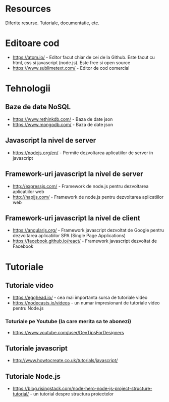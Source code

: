 # Resources
Diferite resurse. Tutoriale, documentatie, etc.

# Editoare cod
* https://atom.io/ - Editor facut chiar de cei de la Github. Este facut cu html, css si javascript (node.js). Este free si open source
* https://www.sublimetext.com/ - Editor de cod comercial

# Tehnologii

## Baze de date NoSQL
* https://www.rethinkdb.com/ - Baza de date json
* https://www.mongodb.com/ - Baza de date json

## Javascript la nivel de server
* https://nodejs.org/en/ - Permite dezvoltarea aplicatiilor de server in javascript

## Framework-uri javascript la nivel de server
* http://expressjs.com/ - Framework de node.js pentru dezvoltarea aplicatiilor web
* http://hapijs.com/ - Framework de node.js pentru dezvoltarea aplicatiilor web

## Framework-uri javascript la nivel de client
* https://angularjs.org/ - Framework javascript dezvoltat de Google pentru dezvoltarea aplicatiilor SPA (Single Page Applications)
* https://facebook.github.io/react/ - Framework javascript dezvoltat de Facebook

# Tutoriale

## Tutoriale video
* https://egghead.io/ - cea mai importanta sursa de tutoriale video
* https://nodecasts.io/videos - un numar impresionant de tutoriale video pentru Node.js

### Toturiale pe Youtube (la care merita sa te abonezi)
* https://www.youtube.com/user/DevTipsForDesigners

## Tutoriale javascript
* http://www.howtocreate.co.uk/tutorials/javascript/

## Tutoriale Node.js
* https://blog.risingstack.com/node-hero-node-js-project-structure-tutorial/ - un tutorial despre structura proiectelor
